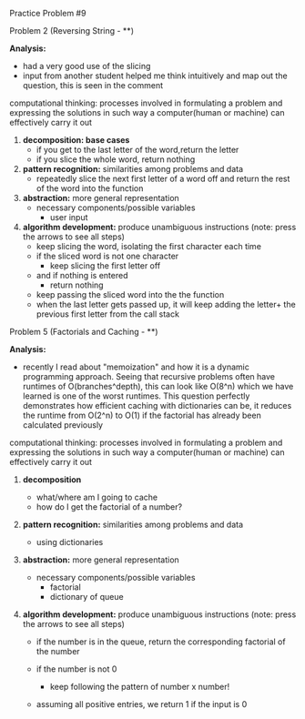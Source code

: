Practice Problem #9

Problem 2 (Reversing String - **)

**Analysis:**

- had a very good use of the slicing
- input from another student helped me think intuitively and  map out the question, this is seen in the comment

computational thinking: processes involved in formulating a problem and expressing the solutions in such way a computer(human or machine) can effectively carry it out

1. **decomposition: base cases**
    - if you get to the last letter of the word,return the letter
    - if you slice the whole word, return nothing
2. **pattern recognition:** similarities among problems and data
    - repeatedly slice the next first letter of a word off and return the rest of the word into the function
3. **abstraction:** more general representation
    - necessary components/possible variables
        - user input
4. **algorithm development:** produce unambiguous instructions (note: press the arrows to see all steps)
    - keep slicing the word, isolating the first character each time
    - if the sliced word is not one character
        - keep slicing the first letter off
    - and if nothing is entered
        - return nothing
    - keep passing the sliced word into the the function
    - when the last letter gets passed up, it will keep adding the letter+ the previous first letter from the call stack

Problem 5 (Factorials and Caching - **)

**Analysis:**

- recently I read about "memoization" and how it is a dynamic programming approach. Seeing that recursive problems often have runtimes of O(branches^depth), this can look like  O(8^n) which we have learned is one of the worst runtimes. This question perfectly demonstrates how efficient caching with dictionaries can be, it reduces the runtime from O(2^n) to O(1) if the factorial has already been calculated previously

computational thinking: processes involved in formulating a problem and expressing the solutions in such way a computer(human or machine) can effectively carry it out

1. **decomposition**
    - what/where am I going to cache
    - how do I get the factorial of a number?

1. **pattern recognition:** similarities among problems and data
    - using dictionaries
2. **abstraction:** more general representation
    - necessary components/possible variables
        - factorial
        - dictionary of queue
3. **algorithm development:** produce unambiguous instructions (note: press the arrows to see all steps)
    - if the number is in the queue, return the corresponding factorial of the number

    - if the number is not 0
        - keep following the pattern of number x number!
    - assuming all positive entries, we return 1 if the input is 0
